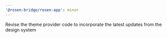 ```yaml
---
'@rosen-bridge/rosen-app': minor
---
```


Revise the theme provider code to incorporate the latest updates from the design system
